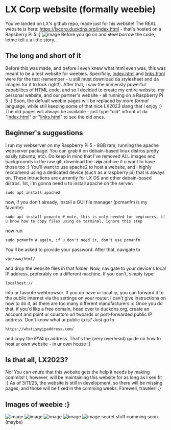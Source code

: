 # LX Corp website (formally weebie)
You've landed on LX's github repo, made just for his website!
The REAL website is here: https://lxcorp.duckdns.org/index.html - that's hosted on a Rapsberry Pi 5 :}
![image](https://github.com/user-attachments/assets/3abea029-5aba-4f7d-bf19-af3566571a5b)
Before you go on and ~~steal~~ *borrow* the code, letme tell u a little story...
## The long and short of it
Before this was made, and before I even knew what html even was, this was meant to be a test website for weebies. Specificly, [Index.html]([https://pages.github.com/](https://github.com/LX-WR/LX-Corp-Website-formally-weebie-/blob/main/index.html)) and [links.html]([https://pages.github.com/](https://github.com/LX-WR/LX-Corp-Website-formally-weebie-/blob/main/links.html)) were for the test (remember - u still must download da stylesheet and da images for it to look right!).
After that, I saw the immensly powerful capabilites of HTML code, and so I decided to create my entire website, my personal website, and our partner's website - all running on a Raspberry Pi 5 :}
Soon, the defualt weebie pages will be replaced by more *formal* language, while still keeping some of that nice LX2023 slang that I enjoy :} The old pages will always be available - just type "old" infront of da "[index.html]([https://pages.github.com/](https://github.com/LX-WR/LX-Corp-Website-formally-weebie-/blob/main/index.html))" or "[links.html]([https://pages.github.com/](https://github.com/LX-WR/LX-Corp-Website-formally-weebie-/blob/main/links.html))" to see the old ones.
## Beginner's suggestions
I run my webserver on my Raspberry Pi 5 - 8GB ram, running the apache webserver package. You can grab it on debain-based linux distros pretty easily (ubuntu, etc).  Do keep in mind that I've removed ALL images and backgrounds in the raw git, download the **.zip** archive if u want to have those too :}
You'll want to use apache2 to host a website, and i highly reccomend using a dedicated device (such as a raspberry pi) that is always on. 
These intructions are currently for LX OS and other debain-based distros.
1st, i'm gonna need u to install apache on the server:
```
sudo apt install apache2
```
now, if you don't already, install a GUI file manager (pcmanfm is my favorite):
```
sudo apt install pcmanfm # note, this is only needed for beginners, if u know how to copy files using da terminal, ignore this step
```
now run
```
sudo pcmanfm # again, if u don't need it, don't use pcmanfm
```
You'll be asked to provide your password. After that, navigate to
```
var/www/html/
```
and drop the website files in that folder. Now, navigate to your device's local IP address, preferably on a different machine. If you can't, simply type:
```
localhost://
```
into ur favorite webbrowser. If you do have ur local ip, you can forward it to the public internet via the settings on your router. I can't give instructions on how to do it, as there are too many different manufacturers :c 
Once you do that, if you'd like a free domain, head over to duckdns.org, create an account and point ur coustom url twoards ur port-forwarded public IP address. Don't know what ur public ip is? Just go to
```
https://whatismyipaddress.com/
```
and copy the iPV4 ip address.
That's the (very overhead) guide on how to host ur own website - in ur own house :}
## Is that all, LX2023?
No! You can enure that this website gets the help it needs by making commits! I, however, will be maintaining this website for as long as I see fit :} As of 3/11/25, the website is still in development, so there will be missing pages, and those will be fixed in the comming weeks. Farewell, traveler! :}
## Images of weebie :}
![image](https://github.com/user-attachments/assets/3abea029-5aba-4f7d-bf19-af3566571a5b)
![image](https://github.com/user-attachments/assets/86c71303-f7e3-45b9-a52d-f0929ab0c066)
![image](https://github.com/user-attachments/assets/e80023d3-de2d-407c-8931-83c919f6f901)
![image](https://github.com/user-attachments/assets/a4871113-30bf-4e1b-8726-95eb08b27dc0)
![image](https://github.com/user-attachments/assets/3da95c50-e199-4c5b-b380-f738344efc76)
secret stuff comming soon (maybe)






